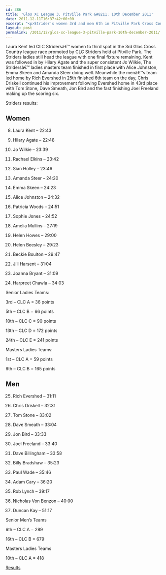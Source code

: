 ```yaml
---
id: 386
title: 'Glos XC League 3, Pitville Park &#8211; 10th December 2011'
date: 2011-12-11T16:37:42+00:00
excerpt: "<p>Strider's women 3rd and men 6th in Pitville Park Cross Country</p>"
layout: post
permalink: /2011/12/glos-xc-league-3-pitville-park-10th-december-2011/
---
```

</p> 

Laura Kent led CLC Stridersâ€™ women to third spot in the 3rd Glos Cross Country league race promoted by CLC Striders held at Pitville Park. The Striders ladies still head the league with one final fixture remaining. Kent was followed in by Hilary Agate and the super consistent Jo Wilkie, The Stridersâ€™ ladies masters team finished in first place with Alice Johnston, Emma Skeen and Amanda Steer doing well. Meanwhile the menâ€™s team led home by Rich Evershed in 25th finished 6th team on the day, Chris Driskell continued his improvement following Evershed home in 43rd place with Tom Stone, Dave Smeath, Jon Bird and the fast finishing Joel Freeland making up the scoring six.

Striders results: 

## Women

8) Laura Kent &#8211; 22:43

9) Hilary Agate &#8211; 22:48

19) Jo Wilkie &#8211; 23:39

20) Rachael Elkins &#8211; 23:42

21) Sian Holley &#8211; 23:46

25) Amanda Steer &#8211; 24:20

26) Emma Skeen &#8211; 24:23

29) Alice Johnston &#8211; 24:32

35) Patricia Woods &#8211; 24:51

36) Sophie Jones &#8211; 24:52

62) Amelia Mullins &#8211; 27:19

74) Helen Howes &#8211; 29:00

76) Helen Beesley &#8211; 29:23

79) Beckie Boulton &#8211; 29:47

86) Jill Harsent &#8211; 31:04

89) Joanna Bryant &#8211; 31:09

93) Harpreet Chawla &#8211; 34:03

Senior Ladies Teams:

3rd &#8211; CLC A = 36 points

5th &#8211; CLC B = 66 points

10th &#8211; CLC C = 90 points

13th &#8211; CLC D = 172 points

24th &#8211; CLC E = 241 points

Masters Ladies Teams:

1st &#8211; CLC A = 59 points

6th &#8211; CLC B = 165 points

## Men

25) Rich Evershed &#8211; 31:11

43) Chris Driskell &#8211; 32:31

49) Tom Stone &#8211; 33:02

50) Dave Smeath &#8211; 33:04

59) Jon Bird &#8211; 33:33

63) Joel Freeland &#8211; 33:40

69) Dave Billingham &#8211; 33:58

95) Billy Bradshaw &#8211; 35:23

103) Paul Wade &#8211; 35:46

116) Adam Cary &#8211; 36:20

145) Rob Lynch &#8211; 39:17

151) Nicholas Von Benzon &#8211; 40:00

186) Duncan Kay &#8211; 51:17

Senior Men&#8217;s Teams

6th &#8211; CLC A = 289

16th &#8211; CLC B = 679

Masters Ladies Teams

10th &#8211; CLC A = 418

<a href="http://www.clcstriders-runningclub.co.uk/images/documents/glosleague3.pdf" target="_blank" rel="nofollow">Results</a>

</p>